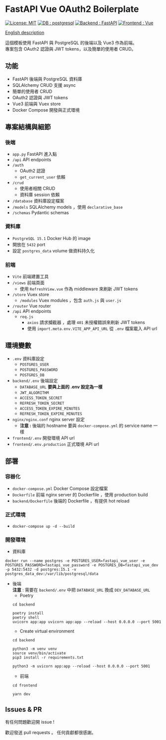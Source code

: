 # FastAPI Vue OAuth2 Boilerplate
[![License: MIT](https://img.shields.io/badge/License-MIT-yellow.svg)](https://opensource.org/licenses/MIT)
[![DB : postgresql](https://img.shields.io/badge/DB-postgresql-blue.svg)](https://www.postgresql.org/)
[![Backend : FastAPI](https://img.shields.io/badge/Backend-FastAPI-blue.svg)](https://fastapi.tiangolo.com/)
[![Frontend : Vue](https://img.shields.io/badge/Frontend-Vue-green.svg)](https://v3.vuejs.org/)

[English description](https://github.com/jason810496/FastAPI-Vue-OAuth2)

這個模板使用 FastAPI 與 PostgreSQL 的後端以及 Vue3 作為前端。 <br>
專案包含 OAuth2 認證與 JWT tokens，以及簡單的使用者 CRUD。


## 功能
- FastAPI 後端與 PostgreSQL 資料庫
- SQLAlchemy CRUD 支援 async
- 簡單的使用者 CRUD
- OAuth2 認證與 JWT tokens
- Vue3 前端與 Vuex store
- Docker Compose 開發與正式環境


## 專案結構與細節
### 後端
- `app.py`  FastAPI 進入點
- `/api`  API endpoints
- `/auth`
    - OAuth2 認證 
    - `get_current_user` 依賴
- `/crud`
    - 使用者相關 CRUD 
    - 資料庫 session 依賴
- `/database`  資料庫設定檔案
- `/models`  SQLAlchemy models ，使用 `declarative_base`
- `/schemas`  Pydantic schemas

### 資料庫
- `PostgreSQL 15.1`  Docker Hub 的 image
- 開放在 `5432` port
- 設定 `postgres_data` volume 做資料持久化

### 前端
- `Vite`  前端建置工具
-  `/views`  前端頁面
    - 使用 `RefreshView.vue` 作為 middleware 來刷新 JWT tokens
-  `/store` Vuex store
    - `/modules` Vuex modules ，包含 `auth.js` 與 `user.js`
-  `/router` Vue router
- `/api` API endpoints
    - `req.js`
        - `axios` 請求攔截器 ，處理 `401` 未授權錯誤來刷新 JWT tokens
        - 使用 `import.meta.env.VITE_APP_API_URL` 從 `.env` 檔案載入 API url

## 環境變數
- `.env`  資料庫設定
    - `POSTGRES_USER`
    - `POSTGRES_PASSWORD`
    - `POSTGRES_DB`
- `backend/.env`  後端設定
    - `DATABASE_URL` **要與上面的 .env 設定為一樣**
    - `JWT_ALGORITHM`
    - `ACCESS_TOKEN_SECRET`
    - `REFRESH_TOKEN_SECRET`
    - `ACCESS_TOKEN_EXPIRE_MINUTES`
    - `REFRESH_TOKEN_EXPIRE_MINUTES`
- `nginx/nginx.conf`  nginx server 設定
    - **注意 :** 後端的 hostname 要與 `docker-compose.yml` 的 service name 一樣
- `frontend/.env`  開發環境 API url
- `frontend/.env.production` 正式環境 API url

## 部署

### 容器化
- `docker-compose.yml`  Docker Compose 設定檔案
- `Dockerfile`  前端 nginx server 的 Dockerfile ，使用 production build
- `backend/Dockerfile`  後端的 Dockerfile ，有提供 hot reload

### 正式環境
- `docker-compose up -d --build`

### 開發環境
- 資料庫
```
docker run --name postgres -e POSTGRES_USER=fastapi_vue_user -e POSTGRES_PASSWORD=fastapi_vue_password -e POSTGRES_DB=fastapi_vue_dev -p 5432:5432 -d postgres:15.1 -v postgres_data_dev:/var/lib/postgresql/data
```
- 後端
    <br>
    **注意** : 需要在 `backend/.env` 中把 `DATABASE_URL` 換成 `DEV_DATABASE_URL`  <br>
    - Poetry
    ```
    cd backend

    poetry install
    poetry shell
    uvicorn app:app uvicorn app:app --reload --host 0.0.0.0 --port 5001
    ```
    - Create virtual environment
    ```
    cd backend

    python3 -m venv venv
    source venv/bin/activate
    pip3 install -r requirements.txt

    python3 -m uvicorn app:app --reload --host 0.0.0.0 --port 5001
    ```
    - 前端
    ```
    cd frontend

    yarn dev
    ```

## Issues & PR

有任何問題歡迎開 issue !

歡迎發送 pull requests 。
任何貢獻都很感謝。